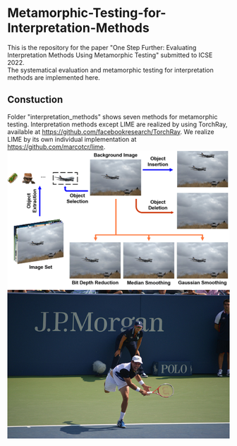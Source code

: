# Metamorphic-Testing-for-Interpretation-Methods
This is the repository for the paper "One Step Further: Evaluating Interpretation Methods Using Metamorphic Testing" submitted to ICSE 2022.  
The systematical evaluation and metamorphic testing for interpretation methods are implemented here.  
## Constuction
Folder "interpretation_methods" shows seven methods for metamorphic testing. Interpretation methods except LIME are realized by using TorchRay, available at https://github.com/facebookresearch/TorchRay. We realize LIME by its own individual implementation at https://github.com/marcotcr/lime.  
![metamorphic_result-w50](https://github.com/BLINKSK/Metamorphic-Testing-for-Interpretation-Methods/blob/main/metamorphic_technologies/metamorphic_result.png)  
![000000000885-w30](https://github.com/BLINKSK/Metamorphic-Testing-for-Interpretation-Methods/blob/main/metamorphic_technologies/delete_object/examples/000000000885.jpg)
